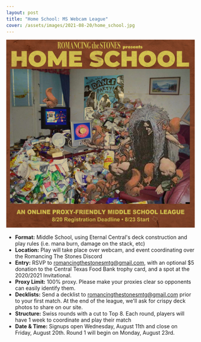 ```yaml
---
layout: post
title: "Home School: MS Webcam League"
cover: /assets/images/2021-08-20/home_school.jpg
---
```


![](/assets/images/2021-08-20/home_school.jpg)


*	**Format:** Middle School, using Eternal Central's deck construction and play rules (i.e. mana burn, damage on the stack, etc)
*	**Location:** Play will take place over webcam, and event coordinating over the Romancing The Stones Discord
*	**Entry:** RSVP to romancingthestonesmtg@gmail.com, with an optional $5 donation to the Central Texas Food Bank
  trophy card, and a spot at the 2020/2021 Invitational.
*	**Proxy Limit:** 100% proxy. Please make your proxies clear so opponents can easily identify them.
* **Decklists:** Send a decklist to romancingthestonesmtg@gmail.com prior to your first match. At the end of the league, we'll ask for crispy deck photos to share on our site.
* **Structure:** Swiss rounds with a cut to Top 8. Each round, players will have 1 week to coordinate and play their match
* **Date & Time:** Signups open Wednesday, August 11th and close on Friday, August 20th. Round 1 will begin on Monday, August 23rd.
